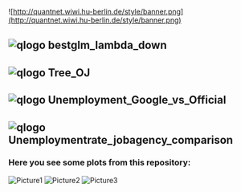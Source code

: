 
![http://quantnet.wiwi.hu-berlin.de/style/banner.png](http://quantnet.wiwi.hu-berlin.de/style/banner.png)

## ![qlogo](http://quantnet.wiwi.hu-berlin.de/graphics/quantlogo.png) **bestglm_lambda_down**

## ![qlogo](http://quantnet.wiwi.hu-berlin.de/graphics/quantlogo.png) **Tree_OJ**

## ![qlogo](http://quantnet.wiwi.hu-berlin.de/graphics/quantlogo.png) **Unemployment_Google_vs_Official**

## ![qlogo](http://quantnet.wiwi.hu-berlin.de/graphics/quantlogo.png) **Unemploymentrate_jobagency_comparison**

### Here you see some plots from this repository:

![Picture1](https://github.com/QuantLet/big_data_analysis/blob/master/GoogleCorrelateWords%20and%20FRM%20comparison/bestglm_lambda_down1.png)
![Picture2](https://github.com/QuantLet/big_data_analysis/blob/master/Unemployment_Google_vs_Official/Unemployment_Google_vs_Official.png)
![Picture3](https://github.com/QuantLet/big_data_analysis/blob/master/GoogleCorrelateWords%20and%20FRM%20comparison/bestglm_lambda_down3.png)

